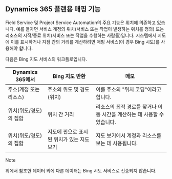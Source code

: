 ## <a name="mapping-functions-for-dynamics-365-plan"></a>Dynamics 365 플랜용 매핑 기능 
 Field Service 및 Project Service Automation의 주요 기능은 위치에 의존하고 있습니다. 예를 들자면 서비스 계정의 위치(서비스 또는 작업이 발생하는 위치를 정의) 또는 리소스의 시작/종료 위치(서비스 또는 작업을 수행하는 사람들)입니다.  시스템에서 지도에 이를 표시하거나 지점 간의 거리를 계산하려면 매핑 서비스(이 경우 Bing 시도)를 사용해야 합니다.  
  
 다음은 Bing 지도 서비스의 워크플로입니다.  
  
|Dynamics 365에서|Bing 지도 반환|메모|  
|-----------------------|-----------------------|----------|  
|주소(계정 또는 리소스)|주소의 위도 및 경도(위치)|이를 주소의 "위치 코딩"이라고 합니다.|  
|위치(위도/경도)의 집합|위치 간 거리|리소스의 최적 경로를 찾거나 이동 시간을 계산하는 데 사용할 수 있습니다.|  
|위치(위도/경도)의 집합|지도에 핀으로 표시된 위치가 있는 지도 보기|지도 보기에서 계정과 리소스를 보는 데 사용됩니다.|  
  
> [!NOTE]
>  위에서 참조한 데이터 외에 다른 데이터는 Bing 시도 서비스로 전송되지 않습니다.

